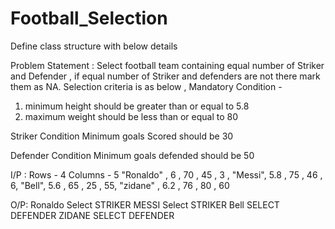 # Football_Selection
Define class structure with below details


Problem Statement :
Select football team containing equal number of Striker and Defender , if equal number of Striker and defenders are not there mark them as NA.
Selection criteria is as below ,
Mandatory Condition -
1) minimum height should be greater than or equal to 5.8 
2) maximum weight should be less than or equal to 80

Striker Condition
Minimum goals Scored should be 30

Defender Condition
Minimum goals defended should be 50


I/P : 
Rows  - 4 
Columns - 5
"Ronaldo" , 6 , 70 , 45 , 3 ,
"Messi", 5.8 , 75 , 46 , 6,
"Bell", 5.6 , 65 , 25 , 55,
"zidane" , 6.2 , 76 , 80 , 60 
  
  
  O/P:
  Ronaldo Select STRIKER
  MESSI Select STRIKER
  Bell SELECT DEFENDER
  ZIDANE SELECT DEFENDER
